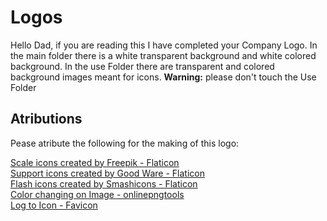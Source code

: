 # Logos
Hello Dad,
if you are reading this I have completed your Company Logo.
In the main folder there is a white transparent background and white colored background. In the use Folder there are transparent and colored background images meant for icons.
**Warning:** please don't touch the Use Folder
## Atributions
Pease atribute the following for the making of this logo:


<a href="https://www.flaticon.com/free-icons/scale" title="scale icons">Scale icons created by Freepik - Flaticon</a>
<br>
<a href="https://www.flaticon.com/free-icons/support" title="support icons">Support icons created by Good Ware - Flaticon</a>
<br>
<a href="https://www.flaticon.com/free-icons/flash" title="flash icons">Flash icons created by Smashicons - Flaticon</a>
<br>
<a href="https://onlinepngtools.com/change-png-color" title="Fotor">Color changing on Image - onlinepngtools</a>
<br>
<a href="https://favicon.io/favicon-converter/" title="Favicon">Log to Icon - Favicon</a>
